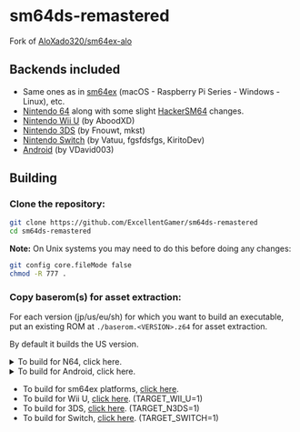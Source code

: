 # sm64ds-remastered
Fork of [AloXado320/sm64ex-alo](https://github.com/AloUltraExt/sm64ex-alo)
 
## Backends included
 * Same ones as in [sm64ex](https://github.com/sm64pc/sm64ex/tree/nightly) (macOS - Raspberry Pi Series - Windows - Linux), etc.
 * [Nintendo 64](https://github.com/n64decomp/sm64) along with some slight [HackerSM64](https://github.com/HackerN64/HackerSM64) changes.
 * [Nintendo Wii U](https://github.com/aboood40091/sm64ex/tree/nightly) (by AboodXD)
 * [Nintendo 3DS](https://github.com/mkst/sm64-port) (by Fnouwt, mkst)
 * [Nintendo Switch](https://github.com/fgsfdsfgs/sm64ex/tree/switch) (by Vatuu, fgsfdsfgs, KiritoDev)
 * [Android](https://github.com/VDavid003/sm64-port-android/tree/ex/nightly) (by VDavid003)

## Building
 ### Clone the repository:

 ```sh
 git clone https://github.com/ExcellentGamer/sm64ds-remastered
 cd sm64ds-remastered
 ```
 
 **Note:** On Unix systems you may need to do this before doing any changes:
 
 ```sh
 git config core.fileMode false
 chmod -R 777 .
 ```
 
 ### Copy baserom(s) for asset extraction:
 
 For each version (jp/us/eu/sh) for which you want to build an executable, put an existing ROM at `./baserom.<VERSION>.z64` for asset extraction.
 
 By default it builds the US version.

<details>
  <summary>To build for N64, click here.</summary>
 
  **Note:** Only tested in WSL, works on (Debian / Ubuntu) as well, other distros untested.

  #### Install build dependencies:
  ```sh
  sudo apt install -y binutils-mips-linux-gnu build-essential git pkgconf python3 gcc-mips-linux-gnu
  ```

  #### Build:
  ```sh
  # if you have more cores available, you can increase the -j parameter
  make -j4 =1 
  ```
 
  #### ROM location:
  ```sh
  build/us/sm64dsr.us.(currentver).z64
  ```

</details>

<details>
  <summary>To build for Android, click here.</summary>
 
  **Note:** Only Termux build is supported.
 
  #### Install Termux
 
  Install the app from F-Droid [here](https://f-droid.org/en/packages/com.termux/)
 
  Make sure you use this version, as the Google Play version is outdated.

  #### Install build dependencies
  ```sh
  pkg install git wget make python getconf zip apksigner clang binutils
  ```

  #### Copy in your baserom:

  Do this using your default file manager (on AOSP, you can slide on the left and there will be a "Termux" option there), or using Termux.
  ```sh
  termux-setup-storage
  cp /sdcard/path/to/your/baserom.z64 ./baserom.us.z64
  ```

  #### Install external dependencies
  ```sh
  cd platform/android/ && ./getkhrplatform.sh && ./getSDL.sh && cd ../..
  ```
 
  #### Build
  ```sh
  # if you have more cores available, you can increase the -j parameter
  # On Termux, TARGET_ANDROID=1 is defined automatically in Makefile
  make -j4
  ```

 #### Install apk:
  ```sh
  xdg-open build/us_android/sm64dsr.us.(currentver).apk
  ```
 
</details>

 * To build for sm64ex platforms, [click here](https://github.com/sm64pc/sm64ex/blob/nightly/README.md).
 * To build for Wii U, [click here](https://github.com/aboood40091/sm64-port/blob/master/README.md). (TARGET_WII_U=1)
 * To build for 3DS, [click here](https://github.com/sm64-port/sm64_3ds/blob/master/README.md). (TARGET_N3DS=1)
 * To build for Switch, [click here](https://github.com/fgsfdsfgs/sm64ex/blob/switch/README.md). (TARGET_SWITCH=1)
